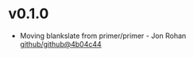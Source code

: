 # v0.1.0

 * Moving blankslate from primer/primer - Jon Rohan [github/github@4b04c44](https://github.com/github/github/commit/4b04c44)